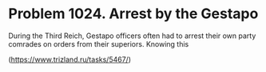 # Problem 1024. Arrest by the Gestapo 

During the Third Reich, Gestapo officers often had to arrest their own party comrades on orders from their superiors. Knowing this

(https://www.trizland.ru/tasks/5467/)